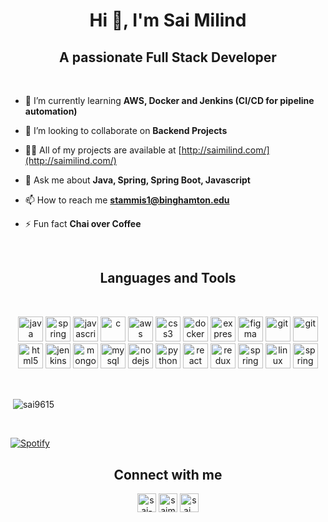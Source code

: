 <h1 align="center">Hi 👋, I'm Sai Milind</h1>
<h2 align="center">A passionate Full Stack Developer</h2>
<br>

- 🌱 I’m currently learning **AWS, Docker and Jenkins (CI/CD for pipeline automation)**

- 👯 I’m looking to collaborate on **Backend Projects**

- 👨‍💻 All of my projects are available at [http://saimilind.com/](http://saimilind.com/)

- 💬 Ask me about **Java, Spring, Spring Boot, Javascript**

- 📫 How to reach me **stammis1@binghamton.edu**

- ⚡ Fun fact **Chai over Coffee**

<br>
<h2 align="center"> Languages and Tools </h2>
<br>
<p align="center">
<img src="https://cdn.jsdelivr.net/npm/simple-icons@v4/icons/java.svg" alt="java" width="40" height="40"/> 
<img src="https://cdn.jsdelivr.net/npm/simple-icons@v4/icons/spring.svg" alt="spring" width="40" height="40"/>
<img src="https://cdn.jsdelivr.net/npm/simple-icons@v4/icons/javascript.svg" alt="javascript" width="40" height="40"/> 
<img src="https://cdn.jsdelivr.net/npm/simple-icons@v4/icons/c.svg" alt="c" width="40" height="40"/>
<img src="https://cdn.jsdelivr.net/npm/simple-icons@v4/icons/amazonaws.svg" alt="aws" width="40" height="40"/> 
<img src="https://cdn.jsdelivr.net/npm/simple-icons@v4/icons/css3.svg" alt="css3" width="40" height="40"/> 
<img src="https://cdn.jsdelivr.net/npm/simple-icons@v4/icons/docker.svg" alt="docker" width="40" height="40"/> 
<img src="https://cdn.jsdelivr.net/npm/simple-icons@v4/icons/express.svg" alt="express" width="40" height="40"/> 
<img src="https://cdn.jsdelivr.net/npm/simple-icons@v4/icons/figma.svg" alt="figma" width="40" height="40"/> 
<img src="https://cdn.jsdelivr.net/npm/simple-icons@v4/icons/github.svg" alt="git" width="40" height="40"/>
<img src="https://cdn.jsdelivr.net/npm/simple-icons@v4/icons/git.svg" alt="git" width="40" height="40"/> 
<img src="https://cdn.jsdelivr.net/npm/simple-icons@v4/icons/html5.svg" alt="html5" width="40" height="40"/> 

<img src="https://cdn.jsdelivr.net/npm/simple-icons@v4/icons/jenkins.svg" alt="jenkins" width="40" height="40"/> 
<img src="https://cdn.jsdelivr.net/npm/simple-icons@v4/icons/mongodb.svg" alt="mongodb" width="40" height="40"/> 
<img src="https://cdn.jsdelivr.net/npm/simple-icons@v4/icons/mysql.svg" alt="mysql" width="40" height="40"/> 
<img src="https://cdn.jsdelivr.net/npm/simple-icons@v4/icons/node-dot-js.svg" alt="nodejs" width="40" height="40"/> 
<img src="https://cdn.jsdelivr.net/npm/simple-icons@v4/icons/python.svg" alt="python" width="40" height="40"/> 
<img src="https://cdn.jsdelivr.net/npm/simple-icons@v4/icons/react.svg" alt="react" width="40" height="40"/> 
<img src="https://cdn.jsdelivr.net/npm/simple-icons@v4/icons/redux.svg" alt="redux" width="40" height="40"/> 
<img src="https://cdn.jsdelivr.net/npm/simple-icons@v4/icons/firebase.svg" alt="spring" width="40" height="40"/>
<img src="https://cdn.jsdelivr.net/npm/simple-icons@v4/icons/linux.svg" alt="linux" width="40" height="40"/>
<img src="https://cdn.jsdelivr.net/npm/simple-icons@v4/icons/windows.svg" alt="spring" width="40" height="40"/></p>

<br>
<p>&nbsp;<img align="center" src="https://github-readme-stats.vercel.app/api?username=sai9615&show_icons=true" alt="sai9615" /></p>
</p> <br>

[![Spotify](https://novatorem-five-dun.vercel.app/api/spotify
)](https://open.spotify.com/user/sai9615)


<h2 align="center"> Connect with me </h2>
<p align="center">
<a href="https://linkedin.com/in/sai-milind-tammisetti" target="blank"><img align="center" src="https://cdn.jsdelivr.net/npm/simple-icons@3.0.1/icons/linkedin.svg" alt="sai-milind-tammisetti" height="30" width="30" /></a>
<a href="https://fb.com/saimilind08" target="blank"><img align="center" src="https://cdn.jsdelivr.net/npm/simple-icons@3.0.1/icons/facebook.svg" alt="saimilind08" height="30" width="30" /></a>
<a href="https://instagram.com/sai_milind" target="blank"><img align="center" src="https://cdn.jsdelivr.net/npm/simple-icons@3.0.1/icons/instagram.svg" alt="sai_milind" height="30" width="30" /></a>
</p>